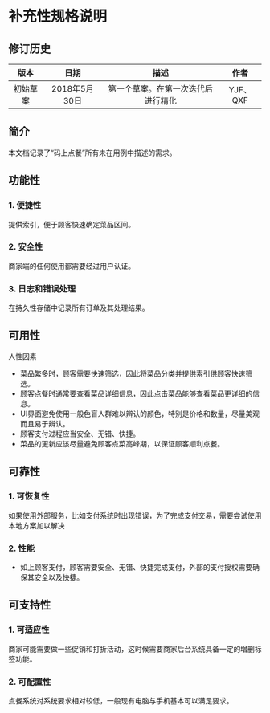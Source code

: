 # 补充性规格说明
## 修订历史

| 版本    | 日期         | 描述                          | 作者      |
|:-------:|:------------:|:----------------------------:|:--------:|
| 初始草案 | 2018年5月30日 | 第一个草案。在第一次迭代后进行精化 | YJF、QXF |

## 简介
本文档记录了“码上点餐”所有未在用例中描述的需求。
## 功能性
### 1. 便捷性
提供索引，便于顾客快速确定菜品区间。
### 2. 安全性
商家端的任何使用都需要经过用户认证。
### 3. 日志和错误处理
在持久性存储中记录所有订单及其处理结果。
## 可用性
人性因素
 * 菜品繁多时，顾客需要快速筛选，因此将菜品分类并提供索引供顾客快速筛选。
 * 顾客点餐时通常要查看菜品详细信息，因此点击菜品能够查看菜品更详细的信息。
 * UI界面避免使用一般色盲人群难以辨认的颜色，特别是价格和数量，尽量美观而且易于辨认。
 * 顾客支付过程应当安全、无错、快捷。
 * 菜品的更新应该尽量避免顾客点菜高峰期，以保证顾客顺利点餐。
 
 ## 可靠性
 ### 1. 可恢复性
 如果使用外部服务，比如支付系统时出现错误，为了完成支付交易，需要尝试使用本地方案加以解决
 
 ### 2. 性能
* 如上顾客支付，顾客需要安全、无错、快捷完成支付，外部的支付授权需要确保其安全以及快捷。

 
 ## 可支持性
 ### 1. 可适应性
 商家可能需要做一些促销和打折活动，这时候需要商家后台系统具备一定的增删标签功能。
 
 ### 2. 可配置性
 点餐系统对系统要求相对较低，一般现有电脑与手机基本可以满足要求。
 
